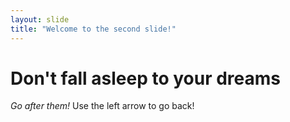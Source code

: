 ```yaml
---
layout: slide
title: "Welcome to the second slide!"
---
```

# Don't fall asleep to your dreams
_Go after them!_
Use the left arrow to go back!
